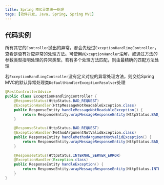 ```yaml
---
title: Spring MVC异常统一处理
tags: [软件开发, Java, Spring, Spring MVC]
---
```


## 代码实例

所有其它的`Controller`抛出的异常，都会先经过`ExceptionHandlingController`，查看是否有对应异常的处理方法。可使用`@ExceptionHandler`注解，或通过方法的参数类型指明处理的异常类型。若有多个处理方法匹配，则由最精确的匹配方法处理

若`ExceptionHandlingController`没有定义对应的异常处理方法，则交给Spring MVC的默认异常处理类`DefaultHandlerExceptionResolver`处理

```java
@RestControllerAdvice  
public class ExceptionHandlingController {  
    @ResponseStatus(HttpStatus.BAD_REQUEST)  
    @ExceptionHandler(HttpMessageNotReadableException.class)  
    public ResponseEntity handleMessageNotReadableException() {  
        return ResponseEntity.wrapMessageResponseEntity(HttpStatus.BAD_REQUEST.getReasonPhrase());  
    }  
  
    @ResponseStatus(HttpStatus.BAD_REQUEST)  
    @ExceptionHandler(MethodArgumentNotValidException.class)  
    public ResponseEntity handleMethodArgumentNotValidException() {  
        return ResponseEntity.wrapMessageResponseEntity(HttpStatus.BAD_REQUEST.getReasonPhrase());  
    }  
  
    @ResponseStatus(HttpStatus.INTERNAL_SERVER_ERROR)  
    @ExceptionHandler(Exception.class)  
    public ResponseEntity handleException() {  
        return ResponseEntity.wrapMessageResponseEntity(HttpStatus.INTERNAL_SERVER_ERROR.getReasonPhrase());  
    }  
}
```